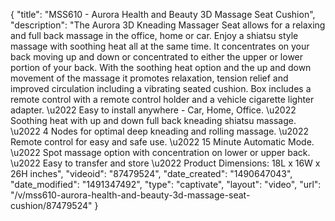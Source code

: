 {
    "title": "MSS610 - Aurora Health and Beauty 3D Massage Seat Cushion",
    "description": "The Aurora 3D Kneading Massager Seat allows for a relaxing and full back massage in the office, home or car. Enjoy a shiatsu style massage with soothing heat all at the same time. It concentrates on your back moving up and down or concentrated to either the upper or lower portion of your back. With the soothing heat option and the up and down movement of the massage it promotes relaxation, tension relief and improved circulation including a vibrating seated cushion. Box includes a remote control with a remote control holder and a vehicle cigarette lighter adapter. \u2022 Easy to install anywhere - Car, Home, Office. \u2022 Soothing heat with up and down full back kneading shiatsu massage. \u2022 4 Nodes for optimal deep kneading and rolling massage. \u2022 Remote control for easy and safe use. \u2022 15 Minute Automatic Mode. \u2022 Spot massage option with concentration on lower or upper back. \u2022 Easy to transfer and store \u2022 Product Dimensions: 18L x 16W x 26H inches",
    "videoid": "87479524",
    "date_created": "1490647043",
    "date_modified": "1491347492",
    "type": "captivate",
    "layout": "video",
    "url": "\/v\/mss610-aurora-health-and-beauty-3d-massage-seat-cushion\/87479524"
}